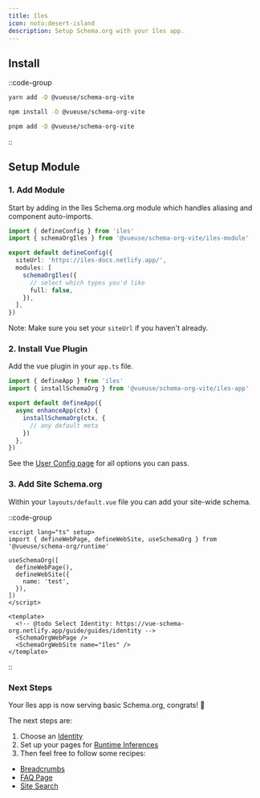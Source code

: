 ```yaml
---
title: îles
icon: noto:desert-island
description: Setup Schema.org with your îles app.
---
```


## Install

::code-group

```bash [yarn]
yarn add -D @vueuse/schema-org-vite
```

```bash [npm]
npm install -D @vueuse/schema-org-vite
```

```bash [pnpm]
pnpm add -D @vueuse/schema-org-vite
```

::


## Setup Module

### 1. Add Module

Start by adding in the îles Schema.org module which handles aliasing and component auto-imports.

```ts [iles.config.ts]
import { defineConfig } from 'iles'
import { schemaOrgIles } from '@vueuse/schema-org-vite/iles-module'

export default defineConfig({
  siteUrl: 'https://iles-docs.netlify.app/',
  modules: [
    schemaOrgIles({
      // select which types you'd like
      full: false,
    }),
  ],
})
```

Note: Make sure you set your `siteUrl` if you haven't already.

### 2. Install Vue Plugin

Add the vue plugin in your `app.ts` file.

```ts [app.ts]
import { defineApp } from 'iles'
import { installSchemaOrg } from '@vueuse/schema-org-vite/iles-app'

export default defineApp({
  async enhanceApp(ctx) {
    installSchemaOrg(ctx, {
      // any default meta
    })
  },
})

```

See the [User Config page](/guide/guides/user-config) for all options you can pass.

### 3. Add Site Schema.org

Within your `layouts/default.vue` file you can add your site-wide schema.

::code-group

```vue [Composition API]
<script lang="ts" setup>
import { defineWebPage, defineWebSite, useSchemaOrg } from '@vueuse/schema-org/runtime'

useSchemaOrg([
  defineWebPage(),
  defineWebSite({
    name: 'test',
  }),
])
</script>
```

```vue [Component API]
<template>
  <!-- @todo Select Identity: https://vue-schema-org.netlify.app/guide/guides/identity -->
  <SchemaOrgWebPage />
  <SchemaOrgWebSite name="îles" />
</template>
```

::

### Next Steps

Your îles app is now serving basic Schema.org, congrats! 🎉

The next steps are:
1. Choose an [Identity](/guide/guides/identity)
2. Set up your pages for [Runtime Inferences](/guide/getting-started/how-it-works#runtime-inferences)
3. Then feel free to follow some recipes:

- [Breadcrumbs](/guide/recipes/breadcrumbs)
- [FAQ Page](/guide/recipes/faq)
- [Site Search](/guide/recipes/site-search)
